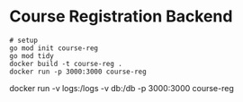 # Course Registration Backend

```
# setup
go mod init course-reg
go mod tidy
docker build -t course-reg .     
docker run -p 3000:3000 course-reg
```


docker run -v logs:/logs -v db:/db -p 3000:3000 course-reg 